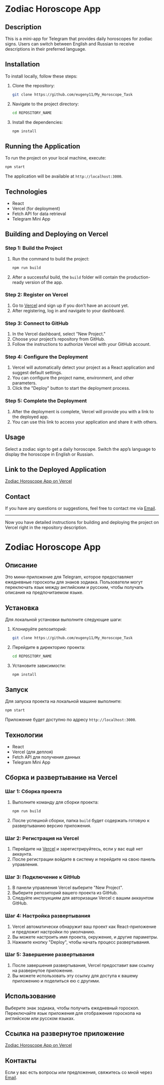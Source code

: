 
# Zodiac Horoscope App

## Description

This is a mini-app for Telegram that provides daily horoscopes for zodiac signs. Users can switch between English and Russian to receive descriptions in their preferred language.

## Installation

To install locally, follow these steps:

1. Clone the repository:
   ```bash
   git clone https://github.com/eugeny11/My_Horoscope_Task
   ```
2. Navigate to the project directory:
   ```bash
   cd REPOSITORY_NAME
   ```
3. Install the dependencies:
   ```bash
   npm install
   ```

## Running the Application

To run the project on your local machine, execute:

```bash
npm start
```

The application will be available at `http://localhost:3000`.

## Technologies

- React
- Vercel (for deployment)
- Fetch API for data retrieval
- Telegram Mini App

## Building and Deploying on Vercel

### Step 1: Build the Project

1. Run the command to build the project:
   ```bash
   npm run build
   ```
2. After a successful build, the `build` folder will contain the production-ready version of the app.

### Step 2: Register on Vercel

1. Go to [Vercel](https://vercel.com/) and sign up if you don’t have an account yet.
2. After registering, log in and navigate to your dashboard.

### Step 3: Connect to GitHub

1. In the Vercel dashboard, select "New Project."
2. Choose your project’s repository from GitHub.
3. Follow the instructions to authorize Vercel with your GitHub account.

### Step 4: Configure the Deployment

1. Vercel will automatically detect your project as a React application and suggest default settings.
2. You can configure the project name, environment, and other parameters.
3. Click the "Deploy" button to start the deployment process.

### Step 5: Complete the Deployment

1. After the deployment is complete, Vercel will provide you with a link to the deployed app.
2. You can use this link to access your application and share it with others.

## Usage

Select a zodiac sign to get a daily horoscope. Switch the app’s language to display the horoscope in English or Russian.

## Link to the Deployed Application

[Zodiac Horoscope App on Vercel]([#](https://my-horoscope-task.vercel.app))

## Contact

If you have any questions or suggestions, feel free to contact me via [Email](eugenygrannus@aol.com).

---

Now you have detailed instructions for building and deploying the project on Vercel right in the repository description.
# Zodiac Horoscope App

## Описание

Это мини-приложение для Telegram, которое предоставляет ежедневные гороскопы для знаков зодиака. Пользователи могут переключать язык между английским и русским, чтобы получать описания на предпочитаемом языке.

## Установка

Для локальной установки выполните следующие шаги:

1. Клонируйте репозиторий:
   ```bash
   git clone https://github.com/eugeny11/My_Horoscope_Task
   ```
2. Перейдите в директорию проекта:
   ```bash
   cd REPOSITORY_NAME
   ```
3. Установите зависимости:
   ```bash
   npm install
   ```

## Запуск

Для запуска проекта на локальной машине выполните:

```bash
npm start
```

Приложение будет доступно по адресу `http://localhost:3000`.

## Технологии

- React
- Vercel (для деплоя)
- Fetch API для получения данных
- Telegram Mini App

## Сборка и развертывание на Vercel

### Шаг 1: Сборка проекта

1. Выполните команду для сборки проекта:
   ```bash
   npm run build
   ```
2. После успешной сборки, папка `build` будет содержать готовую к развертыванию версию приложения.

### Шаг 2: Регистрация на Vercel

1. Перейдите на [Vercel](https://vercel.com/) и зарегистрируйтесь, если у вас ещё нет аккаунта.
2. После регистрации войдите в систему и перейдите на свою панель управления.

### Шаг 3: Подключение к GitHub

1. В панели управления Vercel выберите "New Project".
2. Выберите репозиторий вашего проекта из GitHub.
3. Следуйте инструкциям для авторизации Vercel с вашим аккаунтом GitHub.

### Шаг 4: Настройка развертывания

1. Vercel автоматически обнаружит ваш проект как React-приложение и предложит настройки по умолчанию.
2. Вы можете настроить имя проекта, окружение, и другие параметры.
3. Нажмите кнопку "Deploy", чтобы начать процесс развертывания.

### Шаг 5: Завершение развертывания

1. После завершения развертывания, Vercel предоставит вам ссылку на развернутое приложение.
2. Вы можете использовать эту ссылку для доступа к вашему приложению и поделиться ею с другими.

## Использование

Выберите знак зодиака, чтобы получить ежедневный гороскоп. Переключайте язык приложения для отображения гороскопа на английском или русском языках.

## Ссылка на развернутое приложение

[Zodiac Horoscope App on Vercel]([#](https://my-horoscope-task.vercel.app))

## Контакты

Если у вас есть вопросы или предложения, свяжитесь со мной через [Email](eugenygrannus@aol.com).
